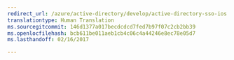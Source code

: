 ```yaml
---
redirect_url: /azure/active-directory/develop/active-directory-sso-ios
translationtype: Human Translation
ms.sourcegitcommit: 146d1377a017becdcdcd7fed7b97f07c2cb2bb39
ms.openlocfilehash: bcb611be011aeb1cb4c06c4a44246e8ec78e05d7
ms.lasthandoff: 02/16/2017

---
```

